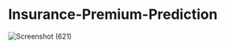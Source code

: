 # Insurance-Premium-Prediction
![Screenshot (621)](https://user-images.githubusercontent.com/64724041/144864981-2645124a-d2ec-456c-950f-06a8bb3a7123.png)
